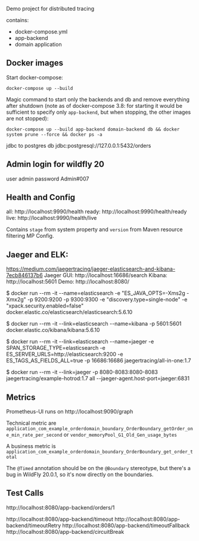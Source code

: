 Demo project for distributed tracing

contains:
- docker-compose.yml
- app-backend 
- domain application


## Docker images

Start docker-compose:

`docker-compose up --build`

Magic command to start only the backends and db and remove everything after shutdown (note as of docker-compose 3.8: for starting it would be sufficient to specify only `app-backend`, but when stopping, the other images are not stopped):

`docker-compose up --build app-backend domain-backend db && docker system prune --force && docker ps -a`

jdbc to postgres db
jdbc:postgresql://127.0.0.1:5432/orders

## Admin login for wildfly 20
 user admin 
 password Admin#007

## Health and Config

all: http://localhost:9990/health
ready: http://localhost:9990/health/ready
live: http://localhost:9990/health/live

Contains `stage` from system property and `version` from Maven resource filtering MP Config.

## Jaeger and ELK:
https://medium.com/jaegertracing/jaeger-elasticsearch-and-kibana-7ecb846137b6
Jaeger GUI: http://localhost:16686/search
Kibana: http://localhost:5601
Demo: http://localhost:8080/


$ docker run --rm -it --name=elasticsearch -e "ES_JAVA_OPTS=-Xms2g -Xmx2g" -p 9200:9200 -p 9300:9300 -e "discovery.type=single-node" -e "xpack.security.enabled=false" docker.elastic.co/elasticsearch/elasticsearch:5.6.10

$ docker run --rm -it --link=elasticsearch --name=kibana -p 5601:5601 docker.elastic.co/kibana/kibana:5.6.10

$ docker run --rm -it --link=elasticsearch --name=jaeger -e SPAN_STORAGE_TYPE=elasticsearch -e ES_SERVER_URLS=http://elasticsearch:9200 -e ES_TAGS_AS_FIELDS_ALL=true -p 16686:16686 jaegertracing/all-in-one:1.7

$ docker run --rm -it --link=jaeger -p 8080-8083:8080-8083 jaegertracing/example-hotrod:1.7 all --jaeger-agent.host-port=jaeger:6831


## Metrics

Prometheus-UI runs on http://localhost:9090/graph

Technical metric are `application_com_example_orderdomain_boundary_OrderBoundary_getOrder_one_min_rate_per_second` or `vendor_memoryPool_G1_Old_Gen_usage_bytes`

A business metric is `application_com_example_orderdomain_boundary_OrderBoundary_get_order_total`

The `@Timed` annotation should be on the `@Boundary` stereotype, but there's a bug in WildFly 20.0.1, so it's now directly on the boundaries.

## Test Calls
http://localhost:8080/app-backend/orders/1

http://localhost:8080/app-backend/timeout
http://localhost:8080/app-backend/timeoutRetry
http://localhost:8080/app-backend/timeoutFallback
http://localhost:8080/app-backend/circuitBreak
